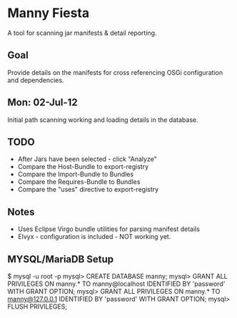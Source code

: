 Manny Fiesta
============

A tool for scanning jar manifests & detail reporting.

Goal
----
Provide details on the manifests for cross referencing OSGi configuration and dependencies.


Mon: 02-Jul-12
--------------
Initial path scanning working and loading details in the database.


TODO
----
 - After Jars have been selected - click "Analyze"
 - Compare the Host-Bundle to export-registry
 - Compare the Import-Bundle to Bundles
 - Compare the Requires-Bundle to Bundles
 - Compare the "uses" directive to export-registry


Notes
-----
* Uses Eclipse Virgo bundle utilities for parsing manifest details
* Elvyx - configuration is included - NOT working yet.


MYSQL/MariaDB Setup
-------------------

$ mysql -u root -p
mysql> CREATE DATABASE manny;
mysql> GRANT ALL PRIVILEGES ON manny.* TO manny@localhost IDENTIFIED BY 'password' WITH GRANT OPTION;
mysql> GRANT ALL PRIVILEGES ON manny.* TO manny@127.0.0.1 IDENTIFIED BY 'password' WITH GRANT OPTION;
mysql> FLUSH PRIVILEGES;
